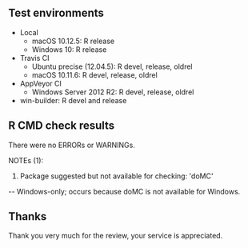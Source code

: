 ## Test environments

* Local
    * macOS 10.12.5: R release
    * Windows 10: R release
* Travis CI
    * Ubuntu precise (12.04.5): R devel, release, oldrel
    * macOS 10.11.6: R devel, release, oldrel
* AppVeyor CI
    * Windows Server 2012 R2: R devel, release, oldrel
* win-builder: R devel and release

## R CMD check results

There were no ERRORs or WARNINGs.

NOTEs (1):

1. Package suggested but not available for checking: 'doMC'

-- Windows-only; occurs because doMC is not available for Windows.

## Thanks

Thank you very much for the review, your service is appreciated.
